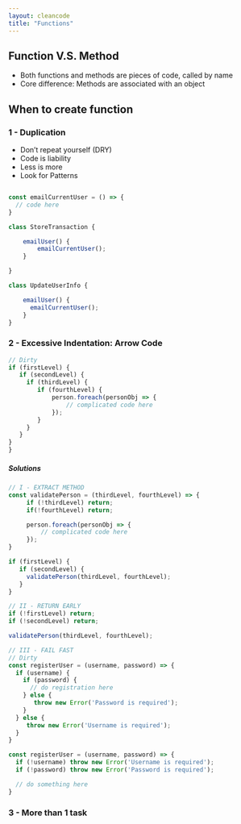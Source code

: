 ```yaml
---
layout: cleancode
title: "Functions"
---
```

## Function V.S. Method
- Both functions and methods are pieces of code, called by name
- Core difference: Methods are associated with an object

## When to create function
### 1 - Duplication
- Don’t repeat yourself (DRY)
- Code is liability
- Less is more
- Look for Patterns

```js

const emailCurrentUser = () => {
  // code here
}

class StoreTransaction {

    emailUser() {
        emailCurrentUser();
    }

}

class UpdateUserInfo {

    emailUser() {
      emailCurrentUser();
    }
}
```

### 2 - Excessive Indentation: Arrow Code
```js
// Dirty
if (firstLevel) {
   if (secondLevel) {
     if (thirdLevel) {
        if (fourthLevel) {
            person.foreach(personObj => {
                // complicated code here
            });
        }
     }
   }
}
}
```
##### Solutions
```js
// I - EXTRACT METHOD
const validatePerson = (thirdLevel, fourthLevel) => {
     if (!thirdLevel) return;
     if(!fourthLevel) return;

     person.foreach(personObj => {
         // complicated code here
     });
}

if (firstLevel) {
   if (secondLevel) {
     validatePerson(thirdLevel, fourthLevel);
   }
}
```


```js
// II - RETURN EARLY
if (!firstLevel) return;
if (!secondLevel) return;

validatePerson(thirdLevel, fourthLevel);
```

```js
// III - FAIL FAST
// Dirty
const registerUser = (username, password) => {
  if (username) {
    if (password) {
      // do registration here
    } else {
       throw new Error('Password is required');
    }
  } else {
     throw new Error('Username is required');
  }
}

const registerUser = (username, password) => {
  if (!username) throw new Error('Username is required');
  if (!password) throw new Error('Password is required');

  // do something here
}
```

### 3 - More than 1 task